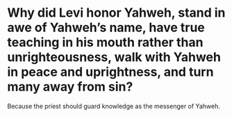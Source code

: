 # Why did Levi honor Yahweh, stand in awe of Yahweh’s name, have true teaching in his mouth rather than unrighteousness, walk with Yahweh in peace and uprightness, and turn many away from sin?

Because the priest should guard knowledge as the messenger of Yahweh.
